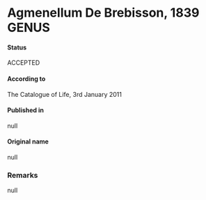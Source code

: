 # Agmenellum De Brebisson, 1839 GENUS

#### Status
ACCEPTED

#### According to
The Catalogue of Life, 3rd January 2011

#### Published in
null

#### Original name
null

### Remarks
null